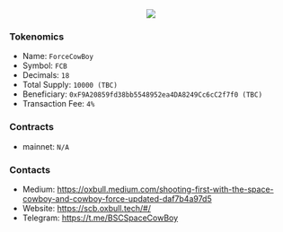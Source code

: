 
<center><img src="https://miro.medium.com/max/2400/1*nYwqGnpxQsmz_oXFz0cGPw.png"></img></center>

### Tokenomics
- Name: `ForceCowBoy`
- Symbol: `FCB`
- Decimals: `18`
- Total Supply: `10000 (TBC)`
- Beneficiary: `0xF9A20859fd38bb5548952ea4DA8249Cc6cC2f7f0 (TBC)`
- Transaction Fee: `4%`

### Contracts
- mainnet: `N/A`

### Contacts
- Medium: https://oxbull.medium.com/shooting-first-with-the-space-cowboy-and-cowboy-force-updated-daf7b4a97d5
- Website: https://scb.oxbull.tech/#/
- Telegram: https://t.me/BSCSpaceCowBoy
